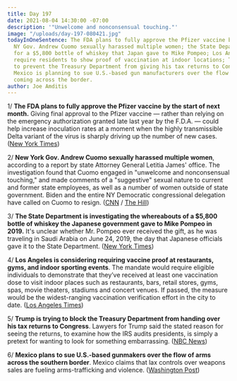 ```yaml
---
title: Day 197
date: 2021-08-04 14:30:00 -07:00
description: '"Unwelcome and nonconsensual touching."'
image: "/uploads/day-197-080421.jpg"
todayInOneSentence: The FDA plans to fully approve the Pfizer vaccine by next month;
  NY Gov. Andrew Cuomo sexually harassed multiple women; the State Department is looking
  for a $5,800 bottle of whiskey that Japan gave to Mike Pompeo; Los Angeles might
  require residents to show proof of vaccination at indoor locations; Trump is trying
  to prevent the Treasury Department from giving his tax returns to Congress; and
  Mexico is planning to sue U.S.-based gun manufacturers over the flow of weapons
  coming across the border.
author: Joe Amditis
---
```


1/ **The FDA plans to fully approve the Pfizer vaccine by the start of next month.** Giving final approval to the Pfizer vaccine — rather than relying on the emergency authorization granted late last year by the F.D.A. — could help increase inoculation rates at a moment when the highly transmissible Delta variant of the virus is sharply driving up the number of new cases. ([New York Times](https://www.nytimes.com/2021/08/03/us/politics/pfizer-vaccine-approval.html))

2/ **New York Gov. Andrew Cuomo sexually harassed multiple women**, according to a report by state Attorney General Letitia James' office. The investigation found that Cuomo engaged in "unwelcome and nonconsensual touching," and made comments of a "suggestive" sexual nature to current and former state employees, as well as a number of women outside of state government. Biden and the entire NY Democratic congressional delegation have called on Cuomo to resign. ([CNN](https://www.cnn.com/2021/08/03/politics/andrew-cuomo-new-york-report/index.html) / [The Hill](https://thehill.com/homenews/house/566141-entire-ny-democratic-congressional-delegation-now-calling-for-cuomos))

3/ **The State Department is investigating the whereabouts of a $5,800 bottle of whiskey the Japanese government gave to Mike Pompeo in 2019.** It's unclear whether Mr. Pompeo ever received the gift, as he was traveling in Saudi Arabia on June 24, 2019, the day that Japanese officials gave it to the State Department. ([New York Times](https://www.nytimes.com/2021/08/04/us/politics/pompeo-japan-whiskey.html))

4/ **Los Angeles is considering requiring vaccine proof at restaurants, gyms, and indoor sporting events**. The mandate would require eligible individuals to demonstrate that they’ve received at least one vaccination dose to visit indoor places such as restaurants, bars, retail stores, gyms, spas, movie theaters, stadiums and concert venues. If passed, the measure would be the widest-ranging vaccination verification effort in the city to date. ([Los Angeles Times](https://www.latimes.com/california/story/2021-08-04/l-a-will-consider-proposal-requiring-vaccinations-at-restaurants-gyms-sporting-events))

5/ **Trump is trying to block the Treasury Department from handing over his tax returns to Congress**. Lawyers for Trump said the stated reason for seeing the returns, to examine how the IRS audits presidents, is simply a pretext for wanting to look for something embarrassing. ([NBC News](https://www.nbcnews.com/politics/donald-trump/trump-seeks-block-treasury-department-handing-over-his-tax-returns-n1275907))

6/ **Mexico plans to sue U.S.-based gunmakers over the flow of arms across the southern border**. Mexico claims that lax controls over weapons sales are fueling arms-trafficking and violence. ([Washington Post](https://www.washingtonpost.com/world/the_americas/mexico-guns-us-lawsuit/2021/08/04/181fdbaa-f52d-11eb-a636-18cac59a98dc_story.html))